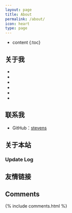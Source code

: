 ```yaml
---
layout: page
title: About
permalink: /about/
icon: heart
type: page
---
```


* content
{:toc}

## 关于我




*
* 
* 
* 
* 
* 

## 联系我

* GitHub：[stevens](https://github.com/stevens515)

## 关于本站

### Update Log



## 友情链接

## Comments

{% include comments.html %}
